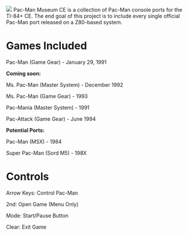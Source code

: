 ![](https://github.com/grubbyplaya/Pac-Man_Museum-CE/blob/master/pacbanner.png)
Pac-Man Museum CE is a collection of Pac-Man console ports for the TI-84+ CE. The end goal of this project is to include every single official Pac-Man port released on a Z80-based system.

# Games Included

Pac-Man (Game Gear) - January 29, 1991

**Coming soon:**

Ms. Pac-Man (Master System) - December 1992

Ms. Pac-Man (Game Gear) - 1993

Pac-Mania (Master System) - 1991

Pac-Attack (Game Gear) - June 1994

**Potential Ports:**

Pac-Man (MSX) - 1984

Super Pac-Man (Sord M5) - 198X

# Controls

Arrow Keys: Control Pac-Man

2nd: Open Game (Menu Only)

Mode: Start/Pause Button

Clear: Exit Game
